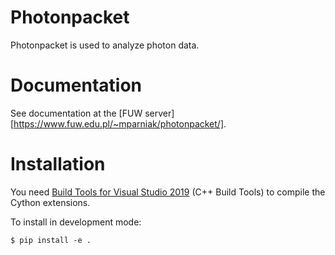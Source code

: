 # Photonpacket
Photonpacket is used to analyze photon data.

# Documentation
See documentation at the [FUW server][https://www.fuw.edu.pl/~mparniak/photonpacket/].

# Installation
You need [Build Tools for Visual Studio 2019](https://visualstudio.microsoft.com/pl/downloads/#build-tools-for-visual-studio-2019) (C++ Build Tools) to compile the Cython extensions.

To install in development mode:

    $ pip install -e .